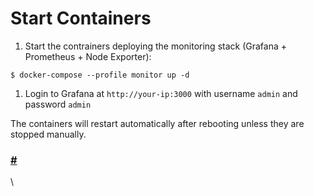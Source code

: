 # Start Containers

1. Start the contrainers deploying the monitoring stack (Grafana + Prometheus + Node Exporter):

```
$ docker-compose --profile monitor up -d
```

1. Login to Grafana at `http://your-ip:3000` with username `admin` and password `admin`

The containers will restart automatically after rebooting unless they are stopped manually.

### [#](https://docs.scrt.network/node-guides/monitoring-docker.html#using-the-cosmos-sdk-grafana-dashboard) <a href="#using-the-cosmos-sdk-grafana-dashboard" id="using-the-cosmos-sdk-grafana-dashboard"></a>

\
